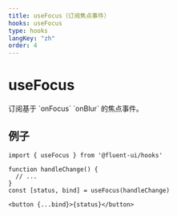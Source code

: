 ```yaml
---
title: useFocus（订阅焦点事件）
hooks: useFocus
type: hooks
langKey: "zh"
order: 4
---
```


# useFocus

<p class="description">订阅基于 `onFocus` `onBlur` 的焦点事件。</p>

## 例子

```tsx
import { useFocus } from '@fluent-ui/hooks'

function handleChange() {
  // ...
}
const [status, bind] = useFocus(handleChange)

<button {...bind}>{status}</button>
```
